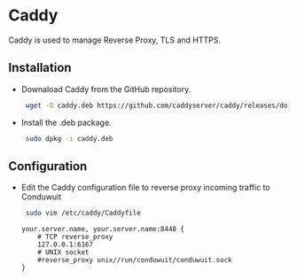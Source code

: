 # Caddy

Caddy is used to manage Reverse Proxy, TLS and HTTPS.

## Installation

- Downaload Caddy from the GitHub repository.

    ```sh
     wget -O caddy.deb https://github.com/caddyserver/caddy/releases/download/v2.8.4/caddy_2.8.4_linux_arm64.deb
    ```

- Install the .deb package.

  ```sh
   sudo dpkg -i caddy.deb
  ```

## Configuration

- Edit the Caddy configuration file to reverse proxy incoming traffic to Conduwuit
  
  ```sh
   sudo vim /etc/caddy/Caddyfile
  ```

  ```
  your.server.name, your.server.name:8448 {
      # TCP reverse_proxy
      127.0.0.1:6167
      # UNIX socket
      #reverse_proxy unix//run/conduwuit/conduwuit.sock
  }
  ```
